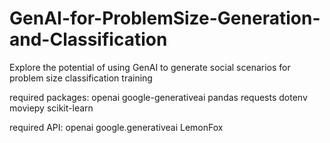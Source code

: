 # GenAI-for-ProblemSize-Generation-and-Classification
Explore the potential of using GenAI to generate social scenarios for problem size classification training

required packages:
openai
google-generativeai
pandas
requests
dotenv
moviepy
scikit-learn

required API:
openai
google.generativeai
LemonFox
